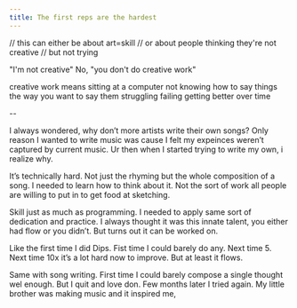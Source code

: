 ```yaml
---
title: The first reps are the hardest 
---
```


// this can either be about art=skill
// or about people thinking they're not creative
// but not trying 

"I'm not creative"
No, "you don't do creative work"

creative work means sitting at a computer
not knowing how to say things the way you want to say them
struggling
failing
getting better over time

-- 


I always wondered, why don’t more artists write their own songs? Only reason I wanted to write music was cause I felt my expeinces weren’t captured by current music.  Ur then when I started trying to write my own, i realize why. 

It’s technically hard. Not just the rhyming but the whole composition of a song. I needed to learn how to think about it. Not the sort of work all people are willing to put in to get food at sketching.

Skill just as much as programming. I needed to apply same sort of dedication and practice. I always thought it was this innate talent, you either had flow or you didn’t. But turns out it can be worked on. 

Like the first time I did Dips. Fist time I could barely do any. Next time 5. Next time 10x it’s a lot hard now to improve. But at least it flows.

Same with song writing. First time I could barely compose a single thought wel enough. But I quit and love don. Few months later I tried again. My little brother was making music and it inspired me,
